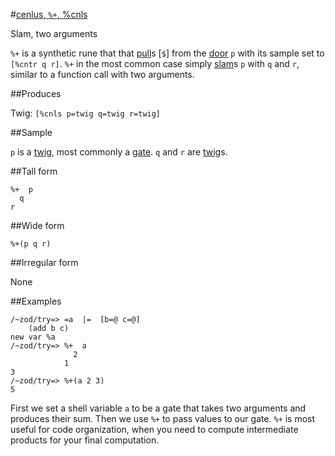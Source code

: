 #[cenlus, `%+`, %cnls](#cnls)

Slam, two arguments

`%+` is a synthetic rune that that [pull]()s [`$`] from the [door]() `p` with its sample set to `[%cntr q r]`. `%+` in the most common case simply [slam]()s `p` with `q` and `r`, similar to a function call with two arguments.

##Produces

Twig: `[%cnls p=twig q=twig r=twig]`

##Sample

`p` is a [twig](), most commonly a [gate]().
`q` and `r` are [twig]()s.

##Tall form

    %+  p
      q
    r

##Wide form

    %+(p q r)

##Irregular form

None

##Examples

    /~zod/try=> =a  |=  [b=@ c=@]
        (add b c)
    new var %a
    /~zod/try=> %+  a
                  2
                1
    3
    /~zod/try=> %+(a 2 3)
    5

First we set a shell variable `a` to be a gate that takes two arguments and produces their sum. Then we use `%+` to pass values to our gate. `%+` is most useful for code organization, when you need to compute intermediate products for your final computation.
